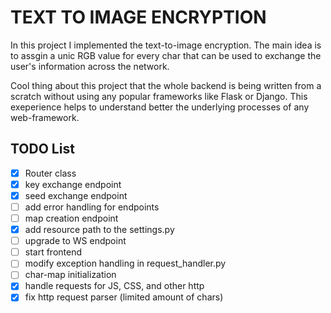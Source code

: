 
# TEXT TO IMAGE ENCRYPTION

In this project I implemented the text-to-image encryption. The main idea is to assgin a unic RGB value for every char that can be used to 
exchange the user's information across the network.

Cool thing about this project that the whole backend is being written from a scratch without using any popular frameworks like
Flask or Django. This exeperience helps to understand better the underlying processes of any web-framework.

## TODO List

- [x] Router class
- [x] key exchange endpoint
- [x] seed exchange endpoint
- [ ] add error handling for endpoints
- [ ] map creation endpoint
- [x] add resource path to the settings.py
- [ ] upgrade to WS endpoint
- [ ] start frontend
- [ ] modify exception handling in request_handler.py
- [ ] char-map initialization
- [x] handle requests for JS, CSS, and other http
- [x] fix http request parser (limited amount of chars)
